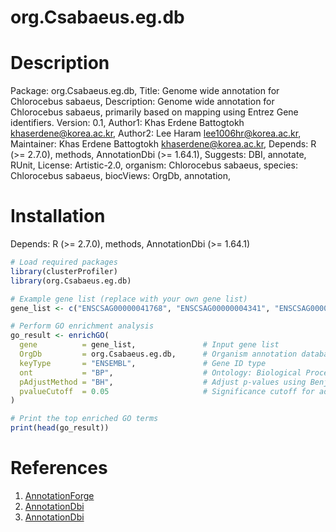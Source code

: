 # org.Csabaeus.eg.db

# Description
Package: org.Csabaeus.eg.db, 
Title: Genome wide annotation for Chlorocebus sabaeus, 
Description: Genome wide annotation for Chlorocebus sabaeus, primarily based on mapping using Entrez Gene identifiers.
Version: 0.1, 
Author1: Khas Erdene Battogtokh <khaserdene@korea.ac.kr>, 
Author2: Lee Haram <lee1006hr@korea.ac.kr>, 
Maintainer: Khas Erdene Battogtokh <khaserdene@korea.ac.kr>, 
Depends: R (>= 2.7.0), methods, AnnotationDbi (>= 1.64.1), 
Suggests: DBI, annotate, RUnit, 
License: Artistic-2.0, 
organism: Chlorocebus sabaeus, 
species: Chlorocebus sabaeus, 
biocViews: OrgDb, annotation,

# Installation
Depends: R (>= 2.7.0), methods, AnnotationDbi (>= 1.64.1)

```r
# Load required packages
library(clusterProfiler)
library(org.Csabaeus.eg.db)

# Example gene list (replace with your own gene list)
gene_list <- c("ENSCSAG00000041768", "ENSCSAG00000004341", "ENSCSAG00000006335", "ENSCSAG00000025821", "ENSCSAG00000024023")

# Perform GO enrichment analysis
go_result <- enrichGO(
  gene          = gene_list,               # Input gene list
  OrgDb         = org.Csabaeus.eg.db,      # Organism annotation database
  keyType       = "ENSEMBL",               # Gene ID type
  ont           = "BP",                    # Ontology: Biological Process
  pAdjustMethod = "BH",                    # Adjust p-values using Benjamini-Hochberg method
  pvalueCutoff  = 0.05                     # Significance cutoff for adjusted p-values
)

# Print the top enriched GO terms
print(head(go_result))
```
# References
1. [AnnotationForge](https://bioconductor.org/packages/release/bioc/html/AnnotationForge.html)
2. [AnnotationDbi](https://bioconductor.org/packages/release/bioc/html/AnnotationDbi.html)
3. [AnnotationDbi](https://bioconductor.org/packages/release/bioc/html/clusterProfiler.html)
